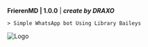 **FrierenMD | 1.0.0** | ***create by DRAXO***

```> Simple WhatsApp bot Using Library Baileys```

 ![Logo](https://files.catbox.moe/8mek19.jpg)
